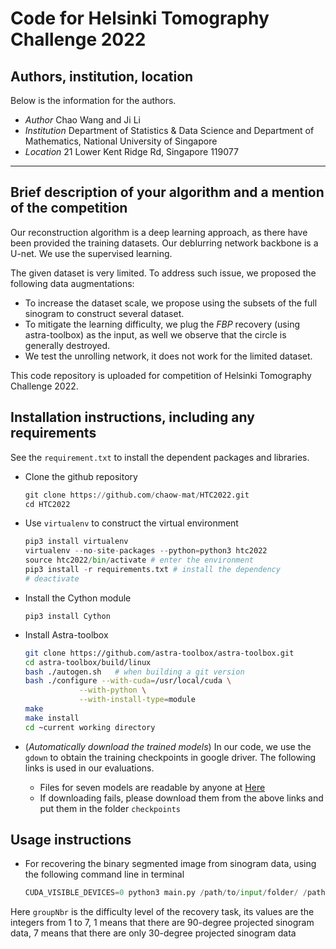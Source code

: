 # Code for Helsinki Tomography Challenge 2022
## Authors, institution, location
Below is the information for the authors.
 + *Author*       Chao Wang and Ji Li
 + *Institution*  Department of Statistics & Data Science and Department of Mathematics, National University of Singapore
 + *Location*    21 Lower Kent Ridge Rd, Singapore 119077  
 -------
## Brief description of your algorithm and a mention of the competition
 Our reconstruction algorithm is a deep learning approach, as there have been provided the training datasets. Our deblurring network backbone is a U-net. We use the supervised learning.
 
The given dataset is very limited. To address such issue, we proposed the following data augmentations:
 + To increase the dataset scale, we propose using the subsets of the full sinogram to construct several dataset.
 + To mitigate the learning difficulty, we plug the *FBP* recovery (using astra-toolbox) as the input, as well we observe that the circle is generally destroyed.
 + We test the unrolling network, it does not work for the limited dataset.

 This code repository is uploaded for competition of Helsinki Tomography Challenge 2022.

 ## Installation instructions, including any requirements
See the ```requirement.txt``` to install the dependent packages and libraries.

 + Clone the github repository
   
   ```python
   git clone https://github.com/chaow-mat/HTC2022.git
   cd HTC2022
   ```
  + Use ```virtualenv```  to construct the virtual environment
    ```python
    pip3 install virtualenv
    virtualenv --no-site-packages --python=python3 htc2022
    source htc2022/bin/activate # enter the environment
    pip3 install -r requirements.txt # install the dependency 
    # deactivate
    ```
 + Install the Cython module
    ```
    pip3 install Cython
    ```
 + Install Astra-toolbox 
    ```bash
    git clone https://github.com/astra-toolbox/astra-toolbox.git
    cd astra-toolbox/build/linux
    bash ./autogen.sh   # when building a git version
    bash ./configure --with-cuda=/usr/local/cuda \
                --with-python \
                --with-install-type=module
    make
    make install
    cd ~current working directory
    ```
 
 + (*Automatically download the trained models*) In our code, we use the `gdown` to obtain the training checkpoints in google driver. The following links is used in our evaluations.
   +  Files for seven models are readable by anyone at [Here](https://drive.google.com/drive/folders/1K2KwABjR8oL21MXseu1weJOXuT1ohE0V)
   + If downloading fails, please download them from the above links and put them in the folder `checkpoints`

 ## Usage instructions
 
 + For recovering the binary segmented image from sinogram data, using the following command line in terminal
   ```python
   CUDA_VISIBLE_DEVICES=0 python3 main.py /path/to/input/folder/ /path/to/output/folder/ groupNbr
   ```
  Here `groupNbr` is the difficulty level of the recovery task, its values are the integers from 1 to 7, 1 means that there are 90-degree projected sinogram data, 7 means that there are only 30-degree projected sinogram data
